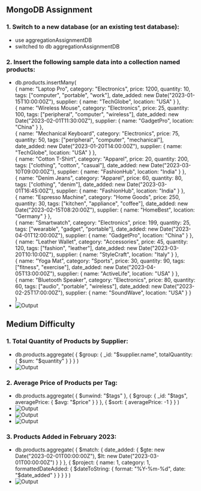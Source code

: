 ## MongoDB Assignment

### 1. Switch to a new database (or an existing test database):
- use aggregationAssignmentDB
- switched to db aggregationAssignmentDB

### 2. Insert the following sample data into a collection named products:
- db.products.insertMany(  
  { name: "Laptop Pro", category: "Electronics", price: 1200, quantity: 10, tags: ["computer", "portable", "work"], date_added: new Date("2023-01-15T10:00:00Z"), supplier: { name: "TechGlobe", location: "USA" } },  
  { name: "Wireless Mouse", category: "Electronics", price: 25, quantity: 100, tags: ["peripheral", "computer", "wireless"], date_added: new Date("2023-02-01T11:30:00Z"), supplier: { name: "GadgetPro", location: "China" } },  
  { name: "Mechanical Keyboard", category: "Electronics", price: 75, quantity: 50, tags: ["peripheral", "computer", "mechanical"], date_added: new Date("2023-01-20T14:00:00Z"), supplier: { name: "TechGlobe", location: "USA" } },  
  { name: "Cotton T-Shirt", category: "Apparel", price: 20, quantity: 200, tags: ["clothing", "cotton", "casual"], date_added: new Date("2023-03-10T09:00:00Z"), supplier: { name: "FashionHub", location: "India" } },  
  { name: "Denim Jeans", category: "Apparel", price: 60, quantity: 80, tags: ["clothing", "denim"], date_added: new Date("2023-03-01T16:45:00Z"), supplier: { name: "FashionHub", location: "India" } },  
  { name: "Espresso Machine", category: "Home Goods", price: 250, quantity: 30, tags: ["kitchen", "appliance", "coffee"], date_added: new Date("2023-02-15T08:20:00Z"), supplier: { name: "HomeBest", location: "Germany" } },  
  { name: "Smartwatch", category: "Electronics", price: 199, quantity: 25, tags: ["wearable", "gadget", "portable"], date_added: new Date("2023-04-01T12:00:00Z"), supplier: { name: "GadgetPro", location: "China" } },  
  { name: "Leather Wallet", category: "Accessories", price: 45, quantity: 120, tags: ["fashion", "leather"], date_added: new Date("2023-03-20T10:10:00Z"), supplier: { name: "StyleCraft", location: "Italy" } },  
  { name: "Yoga Mat", category: "Sports", price: 30, quantity: 90, tags: ["fitness", "exercise"], date_added: new Date("2023-04-05T13:00:00Z"), supplier: { name: "ActiveLife", location: "USA" } },  
  { name: "Bluetooth Speaker", category: "Electronics", price: 80, quantity: 60, tags: ["audio", "portable", "wireless"], date_added: new Date("2023-02-25T17:00:00Z"), supplier: { name: "SoundWave", location: "USA" } }  
)
- ![Output](1-1.PNG)

## Medium Difficulty

### 1. Total Quantity of Products by Supplier:
- db.products.aggregate(
  { $group: {
      _id: "$supplier.name",
      totalQuantity: { $sum: "$quantity" } } 
      } )
- ![Output](2-1.PNG)

### 2. Average Price of Products per Tag:
- db.products.aggregate(
  { $unwind: "$tags" },
  { $group: {
      _id: "$tags",
      averagePrice: { $avg: "$price" }
    } },
 {
    $sort: {
      averagePrice: -1
    }
  } )
- ![Output](3-1.PNG)
- ![Output](4-1.PNG)
- ![Output](5-1.PNG)

### 3. Products Added in February 2023:
- db.products.aggregate(
  { $match: {
      date_added: {
        $gte: new Date("2023-02-01T00:00:00Z"),
        $lt: new Date("2023-03-01T00:00:00Z") }
    } },
  { $project: {
      name: 1,
      category: 1,
      formattedDateAdded: {
        $dateToString: { format: "%Y-%m-%d", date: "$date_added" }
      } }
  } )
- ![Output](6-1.PNG)